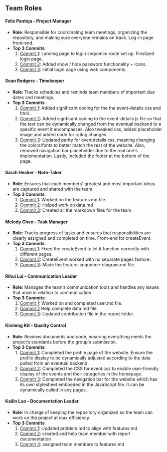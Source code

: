 ## Team Roles

#### Felix Pantoja - Project Manager
- **Role**: Responsible for coordinating team meetings, organizing the repository, and making sure everyone remains on track. Log-in page front-end. 
- **Top 3 Commits**:
  1. [Commit 1](https://github.com/Fpantoja2001/event-tbd/commit/59a00e45f8d53c08b0cda1422bf2b50724925b1b): Landing page to login sequence route set up. Finalized login page. 
  2. [Commit 2](https://github.com/Fpantoja2001/event-tbd/commit/e97aa34accb7982d0d69b5a2846a85e1999b3d72): Added show / hide password functionality + icons.
  3. [Commit 3](https://github.com/Fpantoja2001/event-tbd/commit/8d76ad0eb43789e3ad5de4ac61cd72cd70a7cced): Initial login page using web components.

#### Sean Rodgers - Timekeeper
- **Role**: Tracks schedules and reminds team members of important due dates and meetings.
- **Top 3 Commits**:
  1. [Commit 1](https://github.com/Fpantoja2001/event-tbd/commit/c58f4305b7fbb7e3343ec82f0a1c211add83e920): Added significant coding for the  the event-details css and html .
  2. [Commit 2](https://github.com/Fpantoja2001/event-tbd/commit/d79a9184bf1256b783e6409f50530bfd110a1b74): Added signficant coding to the event-details js file so that the text can be dynamically changed from the eventual backend to a specific event it encompasses. Also tweaked css, added placeholder image and added code for rating changes. 
  3. [Commit 3](https://github.com/Fpantoja2001/event-tbd/commit/c231dcea8acf20ebbaf90432dd012c442b68e132): Updated parity for eventdetails css, meaning changing the colors/fonts to better match the rest of the website. Also, removed navigation bar placeholder due to the real one's implementation. Lastly, included the footer at the bottom of the page.

#### Sarah Hecker - Note-Taker
- **Role**: Ensures that each members' greatest and most important ideas are captured and shared with the team.
- **Top 3 Commits**:
  1. [Commit 1](https://github.com/Fpantoja2001/event-tbd/commit/fc8c5305111c07e9ce3741237ae1a4a937b1d14e): Worked on the features.md file.
  2. [Commit 2](https://github.com/Fpantoja2001/event-tbd/commit/76f339f7b8ce890b9f43911ccb5aca5b6a04d410): Helped work on data.md
  3. [Commit 3](https://github.com/Fpantoja2001/event-tbd/commit/d7a6f227a2f7aff38a534b24847a252510887264): Created all the markdown files for the team.

#### Melody Chen - Task Manager
- **Role**: Tracks progress of tasks and ensures that responsibilities are clearly assigned and completed on time. Front-end for createEvent. 
- **Top 3 Commits**:
  1. [Commit 1](https://github.com/Fpantoja2001/event-tbd/commit/29a0acb786e6cd6332923b64a2a4e0332ba46a06): Fixed the createEvent to let it function correctly with different pages.
  2. [Commit 2](https://github.com/Fpantoja2001/event-tbd/commit/862b7e0498655196278ce4240e7bf9d6aae7fa9a): CreateEvent worked with no separate pages feature.
  3. [Commit 3](https://github.com/Fpantoja2001/event-tbd/commit/e9a34c9287d7d8dcc0839282131d1b57e7a2c0bd): Made the feature-sequence-diagram.md file.

#### Rihui Lui - Communication Leader
- **Role**: Manages the team’s communication tools and handles any issues that arise in relation to communication.
- **Top 3 Commits**:
  1. [Commit 1](https://github.com/Fpantoja2001/event-tbd/commit/97ecefc76f0308c1c44f5a68fd1aa3d0cb6916a0): Worked on and completed user.md file.
  2. [Commit 2](https://github.com/Fpantoja2001/event-tbd/commit/1678694ed340472b24b0dd1c4d8c1964782fc420) Help complete data.md file.
  3. [Commit 3](https://github.com/Fpantoja2001/event-tbd/commit/4e4b36dc77957c4c695d62ef45cf0003c30c4a89): Updated contribution file in the report folder.

#### Kimleng Kit - Quality Control
- **Role**: Reviews documents and code, ensuring everything meets the project’s standards before the group's submission.
- **Top 3 Commits**:
  1. [Commit 1](https://github.com/Fpantoja2001/event-tbd/commit/d0fbc5dbc02acee51fd067d86133764099cf1425): Completed the profile page of the website. Ensure the profile display to be dynamically adjusted according to the data pulled from an eventual backend.
  2. [Commit 2](https://github.com/Fpantoja2001/event-tbd/commit/47a0263553a4b1a3744e4499e222710de4c9705f): Completed the CSS for event.css to enable user-friendly display of the events and their categories in the homepage.  
  3. [Commit 3](https://github.com/Fpantoja2001/event-tbd/commit/e78f7af84e2fbff496899b9817fd4f6ec0652176): Completed the navigation bar for the website which has its own stylesheet embbeded in the JavaScript file. It can be dynamically called in any pages.

#### Kailin Luo - Documentation Leader
- **Role**: In charge of keeping the repository organized so the team can work on the project at max efficiency.
- **Top 3 Commits**:
  1. [Commit 1](https://github.com/Fpantoja2001/event-tbd/commit/1678694ed340472b24b0dd1c4d8c1964782fc420): Updated problem.md to align with features.md.
  2. [Commit 2](https://github.com/Fpantoja2001/event-tbd/commit/4166fa07c39f446e93cc71c2e9d6f1c444b1f1d2): created and help team member with report documentation
  3. [Commit 3](https://github.com/Fpantoja2001/event-tbd/commit/d97bef7591b7abf95111a0f2f30ec036010dc820): assigned team members to features.md
